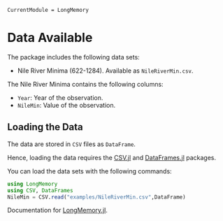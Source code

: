 ```@meta
CurrentModule = LongMemory
```

# Data Available

The package includes the following data sets:
- Nile River Minima (622-1284). Available as `NileRiverMin.csv`.


The Nile River Minima contains the following columns:
- `Year`: Year of the observation.
- `NileMin`: Value of the observation.

## Loading the Data

The data are stored in `CSV` files as `DataFrame`.

Hence, loading the data requires the [CSV.jl](https://csv.juliadata.org/stable/) and [DataFrames.jl](https://dataframes.juliadata.org/stable/) packages.

You can load the data sets with the following commands:
```julia
using LongMemory
using CSV, DataFrames
NileMin = CSV.read("examples/NileRiverMin.csv",DataFrame)
```

Documentation for [LongMemory.jl](https://github.com/everval/LongMemory.jl).
